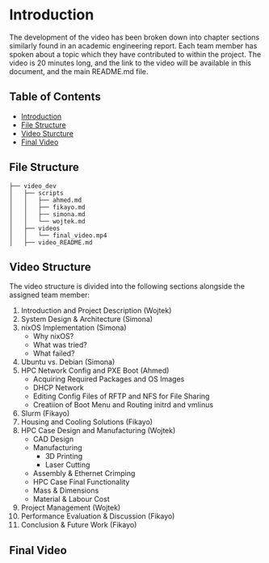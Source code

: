 # Introduction
The development of the video has been broken down into chapter sections similarly found in an academic engineering report. Each team member has spoken about a topic which they have contributed to within the project. The video is 20 minutes long, and the link to the video will be available in this document, and the main README.md file. 

## Table of Contents
- [Introduction](#introduction)
- [File Structure](#file-structure)
- [Video Sturcture](#video-structure)
- [Final Video](#final-video)

## File Structure
```
├── video_dev
│   ├── scripts
│   │   ├── ahmed.md
│   │   ├── fikayo.md
│   │   ├── simona.md
│   │   └── wojtek.md
│   ├── videos
│   │   └── final_video.mp4
│   ├── video_README.md
```

## Video Structure
The video structure is divided into the following sections alongside the assigned team member:
1. Introduction and Project Description (Wojtek)
2. System Design & Architecture (Simona)
3. nixOS Implementation (Simona)
    - Why nixOS?
    - What was tried?
    - What failed?
4. Ubuntu vs. Debian (Simona)
5. HPC Network Config and PXE Boot (Ahmed)
    - Acquiring Required Packages and OS Images
    - DHCP Network
    - Editing Config Files of RFTP and NFS for File Sharing
    - Creatiion of Boot Menu and Routing initrd and vmlinus
6. Slurm (Fikayo)
7. Housing and Cooling Solutions (Fikayo)
8. HPC Case Design and Manufacturing (Wojtek)
    - CAD Design
    - Manufacturing
        - 3D Printing
        - Laser Cutting
    - Assembly & Ethernet Crimping
    - HPC Case Final Functionality
    - Mass & Dimensions
    - Material & Labour Cost
9. Project Management (Wojtek)
10. Performance Evaluation & Discussion (Fikayo)
11. Conclusion & Future Work (Fikayo)

## Final Video






